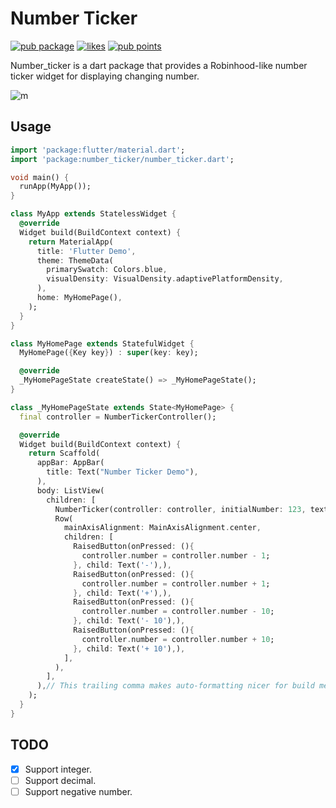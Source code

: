 # Number Ticker
[![pub package](https://img.shields.io/pub/v/number_ticker.svg)](https://pub.dartlang.org/packages/number_ticker)
[![likes](https://badges.bar/number_ticker/likes)](https://pub.dev/packages/number_ticker/score)
[![pub points](https://badges.bar/number_ticker/pub%20points)](https://pub.dev/packages/number_ticker/score)

Number_ticker is a dart package that provides a Robinhood-like number ticker widget for displaying changing number.

![m](https://user-images.githubusercontent.com/7277662/110279104-61089200-7f8d-11eb-973a-f747ebc7c77d.gif)

## Usage

```dart
import 'package:flutter/material.dart';
import 'package:number_ticker/number_ticker.dart';

void main() {
  runApp(MyApp());
}

class MyApp extends StatelessWidget {
  @override
  Widget build(BuildContext context) {
    return MaterialApp(
      title: 'Flutter Demo',
      theme: ThemeData(
        primarySwatch: Colors.blue,
        visualDensity: VisualDensity.adaptivePlatformDensity,
      ),
      home: MyHomePage(),
    );
  }
}

class MyHomePage extends StatefulWidget {
  MyHomePage({Key key}) : super(key: key);

  @override
  _MyHomePageState createState() => _MyHomePageState();
}

class _MyHomePageState extends State<MyHomePage> {
  final controller = NumberTickerController();

  @override
  Widget build(BuildContext context) {
    return Scaffold(
      appBar: AppBar(
        title: Text("Number Ticker Demo"),
      ),
      body: ListView(
        children: [
          NumberTicker(controller: controller, initialNumber: 123, textStyle: TextStyle(fontSize: 24),),
          Row(
            mainAxisAlignment: MainAxisAlignment.center,
            children: [
              RaisedButton(onPressed: (){
                controller.number = controller.number - 1;
              }, child: Text('-'),),
              RaisedButton(onPressed: (){
                controller.number = controller.number + 1;
              }, child: Text('+'),),
              RaisedButton(onPressed: (){
                controller.number = controller.number - 10;
              }, child: Text('- 10'),),
              RaisedButton(onPressed: (){
                controller.number = controller.number + 10;
              }, child: Text('+ 10'),),
            ],
          ),
        ],
      ),// This trailing comma makes auto-formatting nicer for build methods.
    );
  }
}

```

## TODO

- [x] Support integer.
- [ ] Support decimal.
- [ ] Support negative number. 
